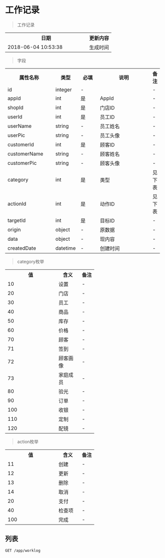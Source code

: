 # 工作记录

> 工作记录

<table>
    <tr>
        <th style="width:250px;">日期</th>
        <th>更新内容</th>
    </tr>
    <tr>
        <td>2018-06-04 10:53:38</td>
        <td>生成时间</td>
    </tr>
</table>

> 字段

<table>
    <tr>
        <th style="width:150px;">属性名称</th>
        <th style="width:60px;">类型</th>
        <th style="width:60px;">必填</th>
        <th style="width:200px;">说明</th>
        <th>备注</th>
    </tr>
    <tr>
        <td>id</td>
        <td>integer</td>
        <td>-</td>
        <td></td>
        <td>-</td>
    </tr>
    <tr>
        <td>appId</td>
        <td>int</td>
        <td>是</td>
        <td>AppId</td>
        <td>-</td>
    </tr>
    <tr>
        <td>shopId</td>
        <td>int</td>
        <td>是</td>
        <td>门店ID</td>
        <td>-</td>
    </tr>
    <tr>
        <td>userId</td>
        <td>int</td>
        <td>是</td>
        <td>员工ID</td>
        <td>-</td>
    </tr>
    <tr>
        <td>userName</td>
        <td>string</td>
        <td>-</td>
        <td>员工姓名</td>
        <td>-</td>
    </tr>
    <tr>
        <td>userPic</td>
        <td>string</td>
        <td>-</td>
        <td>员工头像</td>
        <td>-</td>
    </tr>
    <tr>
        <td>customerId</td>
        <td>int</td>
        <td>是</td>
        <td>顾客ID</td>
        <td>-</td>
    </tr>
    <tr>
        <td>customerName</td>
        <td>string</td>
        <td>-</td>
        <td>顾客姓名</td>
        <td>-</td>
    </tr>
    <tr>
        <td>customerPic</td>
        <td>string</td>
        <td>-</td>
        <td>顾客头像</td>
        <td>-</td>
    </tr>
    <tr>
        <td>category</td>
        <td>int</td>
        <td>是</td>
        <td>类型</td>
        <td>见下表</td>
    </tr>
    <tr>
        <td>actionId</td>
        <td>int</td>
        <td>是</td>
        <td>动作ID</td>
        <td>见下表</td>
    </tr>
    <tr>
        <td>targetId</td>
        <td>int</td>
        <td>是</td>
        <td>目标ID</td>
        <td>-</td>
    </tr>
    <tr>
        <td>origin</td>
        <td>object</td>
        <td>-</td>
        <td>原数据</td>
        <td>-</td>
    </tr> 
    <tr>
        <td>data</td>
        <td>object</td>
        <td>-</td>
        <td>现内容</td>
        <td>-</td>
    </tr>    
    <tr>
        <td>createdDate</td>
        <td>datetime</td>
        <td>-</td>
        <td>创建时间</td>
        <td>-</td>
    </tr>   
</table>

> category枚举

<table>
    <tr>
        <th style="width:150px;">值</th>
        <th style="width:60px;">含义</th>
        <th>备注</th>
    </tr>
    <tr>
        <td>10</td>
        <td>设置</td>
        <td>-</td>
    </tr>
    <tr>
        <td>20</td>
        <td>门店</td>
        <td>-</td>
    </tr>
    <tr>
        <td>30</td>
        <td>员工</td>
        <td>-</td>
    </tr>
    <tr>
        <td>40</td>
        <td>商品</td>
        <td>-</td>
    </tr>
    <tr>
        <td>50</td>
        <td>库存</td>
        <td>-</td>
    </tr>
    <tr>
        <td>60</td>
        <td>价格</td>
        <td>-</td>
    </tr>
    <tr>
        <td>70</td>
        <td>顾客</td>
        <td>-</td>
    </tr>
    <tr>
        <td>71</td>
        <td>签到</td>
        <td>-</td>
    </tr>
    <tr>
        <td>72</td>
        <td>顾客画像</td>
        <td>-</td>
    </tr>
    <tr>
        <td>73</td>
        <td>家庭成员</td>
        <td>-</td>
    </tr>
    <tr>
        <td>80</td>
        <td>验光</td>
        <td>-</td>
    </tr>
    <tr>
        <td>90</td>
        <td>订单</td>
        <td>-</td>
    </tr>
    <tr>
        <td>100</td>
        <td>收银</td>
        <td>-</td>
    </tr>
    <tr>
        <td>110</td>
        <td>定制</td>
        <td>-</td>
    </tr>
    <tr>
        <td>120</td>
        <td>配镜</td>
        <td>-</td>
    </tr>
</table>

> action枚举

<table>
    <tr>
        <th style="width:150px;">值</th>
        <th style="width:60px;">含义</th>
        <th>备注</th>
    </tr>
    <tr>
        <td>11</td>
        <td>创建</td>
        <td>-</td>
    </tr>
    <tr>
        <td>12</td>
        <td>更新</td>
        <td>-</td>
    </tr>
    <tr>
        <td>13</td>
        <td>删除</td>
        <td>-</td>
    </tr>
    <tr>
        <td>14</td>
        <td>取消</td>
        <td>-</td>
    </tr>
    <tr>
        <td>20</td>
        <td>支付</td>
        <td>-</td>
    </tr>
    <tr>
        <td>40</td>
        <td>检查项</td>
        <td>-</td>
    </tr>
    <tr>
        <td>100</td>
        <td>完成</td>
        <td>-</td>
    </tr>
</table>

## 列表

```
GET /app/worklog
```
